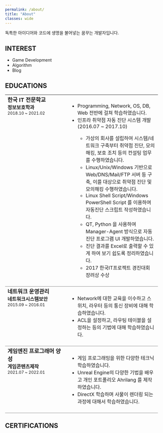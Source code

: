 ```yaml
---
permalink: /about/
title: "About"
classes: wide
---
```


독특한 아이디어와 코드에 생명을 불어넣는 꿈꾸는 개발자입니다.

## INTEREST

* Game Development
* Algorithm 
* Blog

## EDUCATIONS

<table style="border-collapse:collapse;">
  <tr style="border-bottom:1px solid grey;padding:10px;" valign="top">
    <td width="40%">
      <font size="4"><b>한국 IT 전문학교</b></font><br/> 
      <font size="3"><b>정보보호학과</b></font><br/> 
      <font size="2">2018.10 ~ 2021.02</font>
    </td>
    <td style="padding:10px;" width="60%">
      <ul>
        <li>Programming, Network, OS, DB, Web 전반에 걸쳐 학습하였습니다.</li>
        <li>인프라 취약점 자동 진단 시스템 개발(2016.07 ~ 2017.10)</li>
        <ul>
          <li>가상의 회사를 설립하여 시스템/네트워크 구축부터 취약점 진단, 모의해킹, 보호 조치 등의 컨설팅 업무를 수행하였습니다.</li>
          <li>Linux/Unix/Windows 기반으로 Web/DNS/Mail/FTP 서버 등 구축, 이를 대상으로 취약점 진단 및 모의해킹 수행하였습니다.</li>
          <li>Linux Shell Script/Windows PowerShell Script 를 이용하여 자동진단 스크립트 작성하였습니다.</li>
          <li>QT, Python 을 사용하여 Manager-Agent 방식으로 자동 진단 프로그램 UI 개발하였습니다.</li>
          <li>진단 결과를 Excel로 출력할 수 있게 하여 보기 쉽도록 정리하였습니다.</li>
          <li>2017 한국IT프로젝트 경진대회 장려상 수상</li>
        </ul>
      </ul>
    </td>
  </tr>
  <tr style="border-bottom:1px solid grey;padding:10px" valign="top">
    <td>
      <font size="4"><b>네트워크 운영관리</b></font><br/> 
      <font size="3"><b>네트워크시스템보안</b></font><br/> 
      <font size="2">2015.09 ~ 2016.01</font>
    </td>
    <td style="padding:10px;">
      <ul>
        <li>Network에 대한 교육을 이수하고 스위치, 라우터 등의 통신 장비에 대해 학습하였습니다.</li>
        <li>ACL을 설정하고, 라우팅 테이블을 설정하는 등의 기법에 대해 학습하였습니다.</li>
      </ul>
    </td>
  </tr>
  <tr style="border-bottom:1px solid grey;padding:10px" valign="top">
    <td>
      <font size="4"><b>게임엔진 프로그래머 양성</b></font><br/> 
      <font size="3"><b>게임콘텐츠제작</b></font><br/> 
      <font size="2">2021.07 ~ 2022.01</font>
    </td>
    <td style="padding:10px;">
      <ul>
        <li>게임 프로그래밍을 위한 다양한 테크닉 학습하였습니다.</li>
        <li>Unreal Engine의 다양한 기법을 배우고 개인 포트폴리오 Ahrilang 를 제작하였습니다.</li>
        <li>DirectX 학습하며 사물이 렌더링 되는 과정에 대해서 학습하였습니다.</li>
      </ul>
    </td>
  </tr>
</table>


## CERTIFICATIONS
